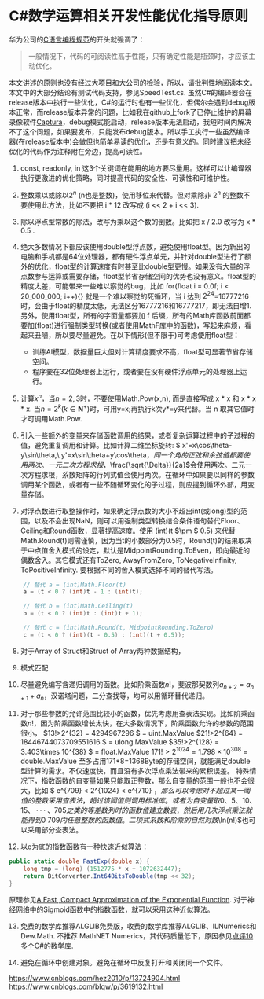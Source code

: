 ﻿# C#数学运算相关开发性能优化指导原则

华为公司的[C语言编程规范](https://ilcc.gitbooks.io/wiki/content/StyleGuide/Huawei-C/index.html)的开头就强调了：
> 一般情况下，代码的可阅读性高于性能，只有确定性能是瓶颈时，才应该主动优化。

本文讲述的原则也没有经过大项目和大公司的检验，所以，请批判性地阅读本文。本文中的大部分结论有测试代码支持，参见SpeedTest.cs. 虽然C#的编译器会在release版本中执行一些优化，C#的运行时也有一些优化，但偶尔会遇到debug版本正常，而release版本异常的问题，比如我在github上fork了已停止维护的屏幕录像软件[Captura](https://github.com/FrogGuaGuaGua/Captura)，debug模式能启动，release版本无法启动，我短时间内解决不了这个问题，如果要发布，只能发布debug版本。所以手工执行一些虽然编译器(在release版本中)会做但也简单易读的优化，还是有意义的。同时建议把未经优化的代码作为注释附在旁边，提高可读性。

1. const, readonly, in 这3个关键词在能用的地方要尽量用。这样可以让编译器执行更激进的优化策略，同时提高代码的安全性、可读性和可维护性。
20. 整数乘以或除以$2^n$ (n也是整数)，使用移位来代替。但对乘除非 $2^n$ 的整数不要使用此方法，比如不要把 i * 12 改写成 (i << 2 + i << 3).

30. 除以浮点型常数的除法，改写为乘以这个数的倒数。比如把 x / 2.0 改写为 x * 0.5  .

40. 绝大多数情况下都应该使用double型浮点数，避免使用float型。因为新出的电脑和手机都是64位处理器，都有硬件浮点单元，并针对double型进行了额外的优化，float型的计算速度有时甚至比double型更慢。如果没有大量的浮点数参与运算或需要存储，float型节省存储空间的优势也没有意义。float型的精度太差，可能带来一些难以察觉的bug，比如 for(float i = 0.0f; i < 20_000_000; i++){} 就是一个难以察觉的死循环，当 i 达到 $2^{24}$=16777216 时，会由于float的精度太低，无法区分16777216和16777217，即无法自增1. 另外，使用float型，所有的字面量都要加 f 后缀，所有的Math库函数前面都要加(float)进行强制类型转换(或者使用MathF库中的函数)，写起来麻烦，看起来丑陋，所以要尽量避免。在以下情形(但不限于)可考虑使用float型：
    * 训练AI模型，数据量巨大但对计算精度要求不高，float型可显著节省存储空间。
    * 程序要在32位处理器上运行，或者要在没有硬件浮点单元的处理器上运行。	

50. 计算$x^n$，当$n=2,3$时，不要使用Math.Pow(x,n), 而是直接写成 x * x 和 x * x * x. 当$n=2^k(k\in \bm{N}^+)$时，可用y=x;再执行k次y*=y来代替。当 n 取其它值时才可调用Math.Pow.

60. 引入一些额外的变量来存储函数调用的结果，或者复杂运算过程中的子过程的值，避免重复调用和计算。比如计算二维坐标旋转: $ x'=x\cos\theta-y\sin\theta,\ y'=x\sin\theta+y\cos\theta$，同一个角的正弦和余弦值都要使用两次。一元二次方程求根，$\frac{\sqrt{\Delta}}{2a}$会使用两次。二元一次方程求根，系数矩阵的行列式值会使用两次。在循环中如果要以同样的参数调用某个函数，或者有一些不随循环变化的子过程，则应提到循环外部，用变量存储。

70. 对浮点数进行取整操作时，如果确定浮点数的大小不超出int(或long)型的范围，以及不会出现NaN，则可以用强制类型转换结合条件语句替代Floor、Ceiling和Round函数，显著提高速度。使用 (int)(t $\pm $ 0.5) 来代替Math.Round(t)则需谨慎，因为当t的小数部分为0.5时，Round(t)的结果取决于中点值舍入模式的设定，默认是MidpointRounding.ToEven，即向最近的偶数舍入。其它模式还有ToZero, AwayFromZero, ToNegativeInfinity, ToPositiveInfinity. 要根据不同的舍入模式选择不同的替代写法。
```C#
	// 替代 a = (int)Math.Floor(t)
	a = (t < 0 ? (int)t - 1 : (int)t);

	// 替代 b = (int)Math.Ceiling(t)
	b = (t < 0 ? (int)t : (int)t + 1);

	// 替代 c = (int)Math.Round(t, MidpointRounding.ToZero)
	c = (t < 0 ? (int)(t - 0.5) : (int)(t + 0.5));
``` 

8. 对于Array of Struct和Struct of Array两种数据结构，

90. 模式匹配

100. 尽量避免编写含递归调用的函数。比如阶乘函数$n!$，斐波那契数列$a_{n+2}=a_{n+1}+a_{n}$，汉诺塔问题，二分查找等，均可以用循环替代递归。

110. 对于那些参数的允许范围比较小的函数，优先考虑用查表法实现。比如阶乘函数$n!$，因为阶乘函数增长太快，在大多数情况下，阶乘函数允许的参数的范围很小，
    $13!>2^{32} = 4294967296 $ = uint.MaxValue
	$21!>2^{64} = 18446744073709551616 $ = ulong.MaxValue
	$35!>2^{128} = 3.403\times 10^{38} $ = float.MaxValue
	$171!>2^{1024} = 1.798\times 10^{308}$ = double.MaxValue
至多占用171*8=1368Byte的存储空间，就能满足double型计算的需求。不仅速度快，而且没有多次浮点乘法带来的累积误差。
特殊情况下，指数函数的自变量如果只能取正整数，那么自变量的范围一般也不会很大，比如 $ e^{709} < 2^{1024} < e^{710} $，那么可以考虑对不超过某一阈值的整数采用查表法，超过该阈值则调用标准库。或者为自变量取0、5、10、15、···、705之类的等差数列时的函数值建立数表，然后用几次浮点乘法就能得到0~709内任意整数的函数值。
二项式系数和阶乘的自然对数$\ln(n!)$也可以采用部分查表法。

120. 以e为底的指数函数有一种快速近似算法：
```C#
public static double FastExp(double x) {  
    long tmp = (long) (1512775 * x + 1072632447);  
    return BitConverter.Int64BitsToDouble(tmp << 32);  
}
```
原理参见[A Fast, Compact Approximation of the Exponential Function](https://nic.schraudolph.org/pubs/Schraudolph99.pdf).
对于神经网络中的Sigmoid函数中的指数函数，就可以采用这种近似算法。

13.  免费的数学库推荐ALGLIB免费版，收费的数学库推荐ALGLIB、ILNumerics和Dew.Math. 不推荐 MathNET Numerics，其代码质量低下，原因参见[点评10多个C#的数学库](https://zhuanlan.zhihu.com/p/12783824787).

140. 避免在循环中创建对象。避免在循环中反复打开和关闭同一个文件。

 https://www.cnblogs.com/hez2010/p/13724904.html
 https://www.cnblogs.com/blqw/p/3619132.html

